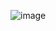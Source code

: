 ![image](https://github.com/Rhishavhere/Hangman/assets/136879936/e0200b4d-2505-4bb6-9991-de06077ade33)
